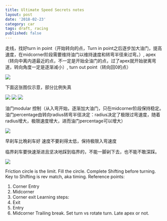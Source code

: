 ```yaml
---
title: Ultimate Speed Secrets notes
layout: post
date: '2018-02-23'
category: car
tags: draft, racing
published: false
---
```


走线，找好turn in point（开始转向的点，Turn in point之后逐步加大油门，提高速度，在midcorner阶段需要维持油门以维持速度和转弯半径来过弯。）, apex（转向中离内道最近的点，不一定是开始全油门的点，过了apex就开始驶离弯道，转向角度一定是逐渐减小）, turn out point（转向回0的点）

![](https://i.imgur.com/4AObvZt.jpg)

下面这张图仅示意，部分比例失真

![](https://i.imgur.com/sdhBzLR.jpg)
![](https://i.imgur.com/yT0RwUE.jpg)
![](https://i.imgur.com/rwhmo4Z.jpg)

油门modular 控制（从入弯开始，逐渐加大油门，只在midcorner阶段保持稳定。油门percentage由转向radius转弯半径决定：radius决定了极限过弯速度，随着radius增大，极限速度增大，进而油门percentage可以增大）


![](https://i.imgur.com/JocMVYl.jpg)

早刹车比晩刹车好
速度不要刹得太低，保持极限入弯速度

临界刹车要快速渐进且坚决地踩到临界的，不能一脚剁下去，也不能不敢深踩。

![](https://i.imgur.com/IMAQaTZ.jpg)

Friction circle is the limit. Fill the circle.
Complete Shifting before turning.
Key to Shifting is rev match, aka timing.
Reference points:
1. Corner Entry
2. Midcorner
3. Corner exit
Learning steps:
1. Exit
2. Entry
3. Midcorner
Trailing break.
Set turn vs rotate turn. Late apex or not.
